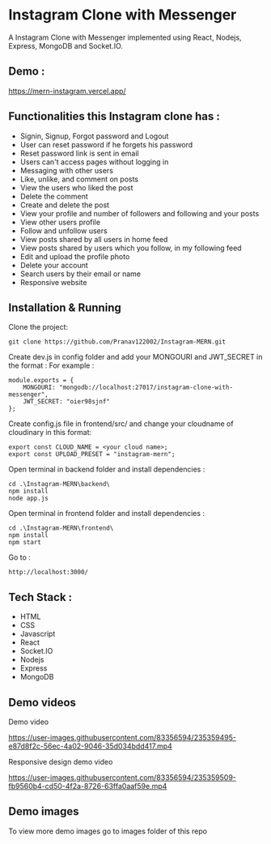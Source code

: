 # Instagram Clone with Messenger

A Instagram Clone with Messenger implemented using React, Nodejs, Express, MongoDB and Socket.IO.

## Demo :
https://mern-instagram.vercel.app/

## Functionalities this Instagram clone has :

- Signin, Signup, Forgot password and Logout
- User can reset password if he forgets his password
- Reset password link is sent in email
- Users can't access pages without logging in
- Messaging with other users
- Like, unlike, and comment on posts
- View the users who liked the post
- Delete the comment
- Create and delete the post
- View your profile and number of followers and following and your posts
- View other users profile
- Follow and unfollow users
- View posts shared by all users in home feed
- View posts shared by users which you follow, in my following feed
- Edit and upload the profile photo
- Delete your account
- Search users by their email or name
- Responsive website

## Installation & Running

Clone the project:

```
git clone https://github.com/Pranav122002/Instagram-MERN.git
```
Create dev.js in config folder and add your MONGOURI and JWT_SECRET in the format :
For example : 
```
module.exports = {
    MONGOURI: "mongodb://localhost:27017/instagram-clone-with-messenger",
    JWT_SECRET: "oier98sjnf"
};
```
Create config.js file in frontend/src/ and change your cloudname of cloudinary in this format:
```
export const CLOUD_NAME = <your cloud name>;
export const UPLOAD_PRESET = "instagram-mern";
```
Open terminal in backend folder and install dependencies :
```
cd .\Instagram-MERN\backend\
npm install
node app.js
```
Open terminal in frontend folder and install dependencies :
```
cd .\Instagram-MERN\frontend\
npm install
npm start
```
Go to :
```
http://localhost:3000/
```


## Tech Stack :

- HTML
- CSS
- Javascript
- React
- Socket.IO
- Nodejs
- Express
- MongoDB

## Demo videos
Demo video


https://user-images.githubusercontent.com/83356594/235359495-e87d8f2c-56ec-4a02-9046-35d034bdd417.mp4


Responsive design demo video


https://user-images.githubusercontent.com/83356594/235359509-fb9560b4-cd50-4f2a-8726-63ffa0aaf59e.mp4


## Demo images

To view more demo images go to images folder of this repo
